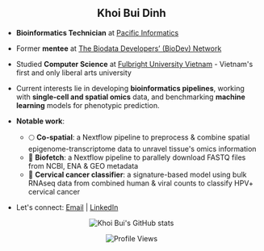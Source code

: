 <h2 align="center">Khoi Bui Dinh</h2>

- **Bioinformatics Technician** at [Pacific Informatics](https://pacificinformatics.com.vn/en/)
- Former **mentee** at [The Biodata Developers’ (BioDev) Network](https://www.sanger.ac.uk/collaboration/biodev-network/)
- Studied **Computer Science** at [Fulbright University Vietnam](https://fulbright.edu.vn) - Vietnam's first and only liberal arts university
- Current interests lie in developing **bioinformatics pipelines**, working with **single-cell and spatial omics** data, and benchmarking **machine learning** models for phenotypic prediction.

- **Notable work**:
  + 🌕 **Co-spatial**: a Nextflow pipeline to preprocess & combine spatial epigenome-transcriptome data to unravel tissue's omics information
  + 🔨 **Biofetch**: a Nextflow pipeline to parallely download FASTQ files from NCBI, ENA & GEO metadata
  + 🤖 **Cervical cancer classifier**: a signature-based model using bulk RNAseq data from combined human & viral counts to classify HPV+ cervical cancer
 
- Let's connect: [Email](khoibui.personal@gmail.com) | [LinkedIn](https://www.linkedin.com/in/kbuidinh/)

<div align="center">
  
  ![Khoi Bui's GitHub stats](https://github-readme-stats.vercel.app/api?username=imkhoibui&show_icons=true&theme=radical)
  
</div>

<div align="center">
  <img src="https://komarev.com/ghpvc/?username=imkhoibui&color=brightgreen" alt="Profile Views" />
</div>
